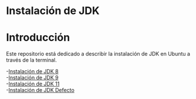 # Instalación de JDK

# Introducción
Este repositorio está dedicado a describir la instalación de JDK en Ubuntu a través de la terminal.  

  -[Instalación de JDK 8](JDK-8.md)  
  -[Instalación de JDK 9](JDK-9.md)   
  -[Instalación de JDK 11](JDK-11.md)    
  -[Instalación de JDK Defecto](JDK-Defecto.md)
